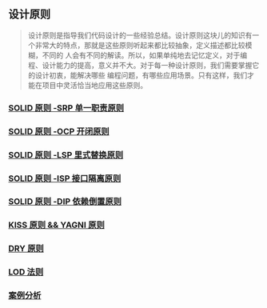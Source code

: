 ## 设计原则

> 设计原则是指导我们代码设计的一些经验总结。设计原则这块儿的知识有一个非常大的特点，那就是这些原则听起来都比较抽象，定义描述都比较模糊，不同的
> 人会有不同的解读。所以，如果单纯地去记忆定义，对于编程、设计能力的提高，意义并不大。对于每一种设计原则，我们需要掌握它的设计初衷，能解决哪些
> 编程问题，有哪些应用场景。只有这样，我们才能在项目中灵活恰当地应用这些原则。

### [SOLID 原则 -SRP 单一职责原则](_1_srp)


### [SOLID 原则 -OCP 开闭原则](_2_ocp)


### [SOLID 原则 -LSP 里式替换原则](_3_lsp)


### [SOLID 原则 -ISP 接口隔离原则](_4_isp)


### [SOLID 原则 -DIP 依赖倒置原则](_5_dip)


###  [KISS 原则 && YAGNI 原则](_6_kiss%24yagni)


###  [DRY 原则](_7_dry)


###  [LOD 法则](_8_lod)


### [案例分析](cases)